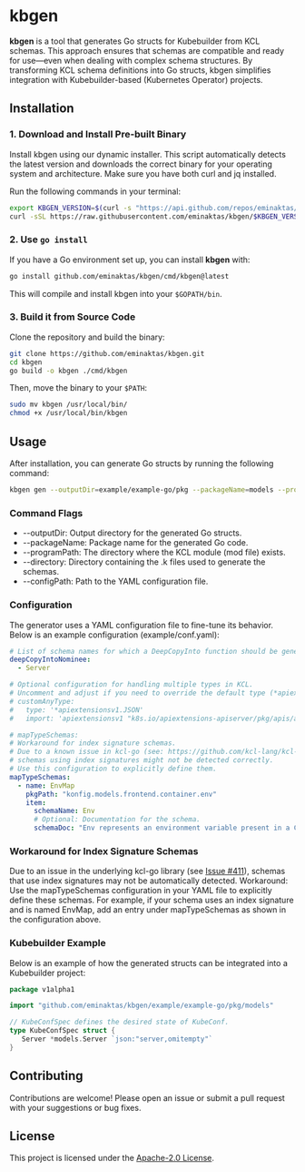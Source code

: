# kbgen

**kbgen** is a tool that generates Go structs for Kubebuilder from KCL schemas. This approach ensures that schemas are compatible and ready for use—even when dealing with complex schema structures. By transforming KCL schema definitions into Go structs, kbgen simplifies integration with Kubebuilder-based (Kubernetes Operator) projects.

## Installation

### 1. Download and Install Pre-built Binary

Install kbgen using our dynamic installer. This script automatically detects the latest version and downloads the correct binary for your operating system and architecture. Make sure you have both curl and jq installed.

Run the following commands in your terminal:

```bash
export KBGEN_VERSION=$(curl -s "https://api.github.com/repos/eminaktas/kbgen/tags" | jq -r '.[0].name')
curl -sSL https://raw.githubusercontent.com/eminaktas/kbgen/$KBGEN_VERSION/install.sh | sh
```

### 2. Use `go install`

If you have a Go environment set up, you can install **kbgen** with:

```bash
go install github.com/eminaktas/kbgen/cmd/kbgen@latest
```

This will compile and install kbgen into your `$GOPATH/bin`.

### 3. Build it from Source Code

Clone the repository and build the binary:

```bash
git clone https://github.com/eminaktas/kbgen.git
cd kbgen
go build -o kbgen ./cmd/kbgen
```

Then, move the binary to your `$PATH`:

```bash
sudo mv kbgen /usr/local/bin/
chmod +x /usr/local/bin/kbgen
```

## Usage

After installation, you can generate Go structs by running the following command:

```bash
kbgen gen --outputDir=example/example-go/pkg --packageName=models --programPath=example/kubeconf --directory=example/kubeconf/models --configPath=example/conf.yaml
```

### Command Flags

- --outputDir: Output directory for the generated Go structs.
- --packageName: Package name for the generated Go code.
- --programPath: The directory where the KCL module (mod file) exists.
- --directory: Directory containing the .k files used to generate the schemas.
- --configPath: Path to the YAML configuration file.

### Configuration

The generator uses a YAML configuration file to fine-tune its behavior. Below is an example configuration (example/conf.yaml):

```yaml
# List of schema names for which a DeepCopyInto function should be generated.
deepCopyIntoNominee:
  - Server

# Optional configuration for handling multiple types in KCL.
# Uncomment and adjust if you need to override the default type (*apiextensionsv1.JSON).
# customAnyType:
#   type: '*apiextensionsv1.JSON'
#   import: 'apiextensionsv1 "k8s.io/apiextensions-apiserver/pkg/apis/apiextensions/v1"'

# mapTypeSchemas:
# Workaround for index signature schemas.
# Due to a known issue in kcl-go (see: https://github.com/kcl-lang/kcl-go/issues/411),
# schemas using index signatures might not be detected correctly.
# Use this configuration to explicitly define them.
mapTypeSchemas:
  - name: EnvMap
    pkgPath: "konfig.models.frontend.container.env"
    item:
      schemaName: Env
      # Optional: Documentation for the schema.
      schemaDoc: "Env represents an environment variable present in a Container."
```

### Workaround for Index Signature Schemas

Due to an issue in the underlying kcl-go library (see [Issue #411](https://github.com/kcl-lang/kcl-go/issues/411)), schemas that use index signatures may not be automatically detected.
Workaround:
Use the mapTypeSchemas configuration in your YAML file to explicitly define these schemas. For example, if your schema uses an index signature and is named EnvMap, add an entry under mapTypeSchemas as shown in the configuration above.

### Kubebuilder Example

Below is an example of how the generated structs can be integrated into a Kubebuilder project:

```go
package v1alpha1

import "github.com/eminaktas/kbgen/example/example-go/pkg/models"

// KubeConfSpec defines the desired state of KubeConf.
type KubeConfSpec struct {
   Server *models.Server `json:"server,omitempty"`
}
```

## Contributing

Contributions are welcome! Please open an issue or submit a pull request with your suggestions or bug fixes.

## License

This project is licensed under the [Apache-2.0 License](LICENSE).

